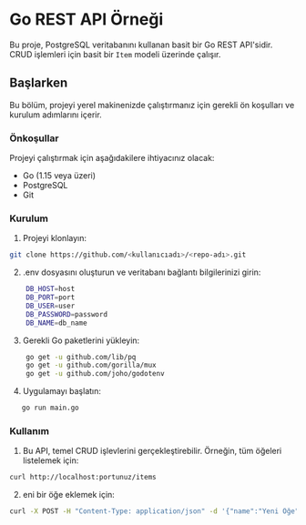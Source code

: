 # Go REST API Örneği

Bu proje, PostgreSQL veritabanını kullanan basit bir Go REST API'sidir. CRUD işlemleri için basit bir `Item` modeli üzerinde çalışır.

## Başlarken

Bu bölüm, projeyi yerel makinenizde çalıştırmanız için gerekli ön koşulları ve kurulum adımlarını içerir.

### Önkoşullar

Projeyi çalıştırmak için aşağıdakilere ihtiyacınız olacak:

- Go (1.15 veya üzeri)
- PostgreSQL
- Git

### Kurulum

1. Projeyi klonlayın:
```bash
git clone https://github.com/<kullanıcıadı>/<repo-adı>.git
```
2. .env dosyasını oluşturun ve veritabanı bağlantı bilgilerinizi girin:
```bash
    DB_HOST=host
    DB_PORT=port
    DB_USER=user
    DB_PASSWORD=password
    DB_NAME=db_name
```
3. Gerekli Go paketlerini yükleyin:
```bash
    go get -u github.com/lib/pq
    go get -u github.com/gorilla/mux
    go get -u github.com/joho/godotenv
```
4. Uygulamayı başlatın:
```bash
   go run main.go
```
### Kullanım

1. Bu API, temel CRUD işlevlerini gerçekleştirebilir. Örneğin, tüm öğeleri listelemek için:
```bash
curl http://localhost:portunuz/items
```
2. eni bir öğe eklemek için:
```bash
curl -X POST -H "Content-Type: application/json" -d '{"name":"Yeni Öğe"}' http://localhost:portunuz/item

```

